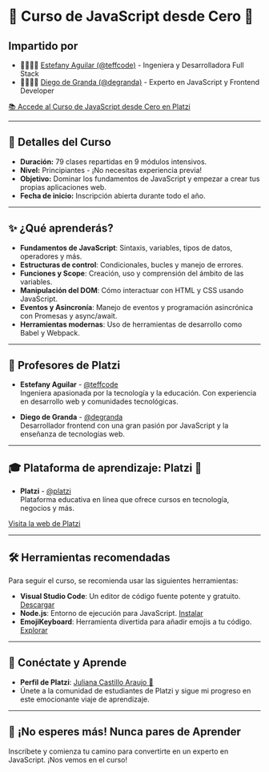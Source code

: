 # 🚀 Curso de JavaScript desde Cero 💚

## Impartido por
- 👩‍💻🇨🇴 [Estefany Aguilar (@teffcode)](https://github.com/teffcode) - Ingeniera y Desarrolladora Full Stack
- 🧑‍💻🇲🇽 [Diego de Granda (@degranda)](https://github.com/degranda) - Experto en JavaScript y Frontend Developer

[📚 Accede al Curso de JavaScript desde Cero en Platzi](https://platzi.com/cursos/javascript-fundamentos/)

---

## 📝 Detalles del Curso
- **Duración:** 79 clases repartidas en 9 módulos intensivos.
- **Nivel:** Principiantes - ¡No necesitas experiencia previa!
- **Objetivo:** Dominar los fundamentos de JavaScript y empezar a crear tus propias aplicaciones web.
- **Fecha de inicio:** Inscripción abierta durante todo el año.

---

## ✨ ¿Qué aprenderás?
- **Fundamentos de JavaScript**: Sintaxis, variables, tipos de datos, operadores y más.
- **Estructuras de control**: Condicionales, bucles y manejo de errores.
- **Funciones y Scope**: Creación, uso y comprensión del ámbito de las variables.
- **Manipulación del DOM**: Cómo interactuar con HTML y CSS usando JavaScript.
- **Eventos y Asincronía**: Manejo de eventos y programación asincrónica con Promesas y async/await.
- **Herramientas modernas**: Uso de herramientas de desarrollo como Babel y Webpack.

---

## 🌟 Profesores de Platzi
- **Estefany Aguilar** - [@teffcode](https://twitter.com/teffcode)  
  Ingeniera apasionada por la tecnología y la educación. Con experiencia en desarrollo web y comunidades tecnológicas.
  
- **Diego de Granda** - [@degranda](https://twitter.com/degranda)  
  Desarrollador frontend con una gran pasión por JavaScript y la enseñanza de tecnologías web.

---

## 🎓 Plataforma de aprendizaje: Platzi 💚
- **Platzi** - [@platzi](https://twitter.com/platzi)  
  Plataforma educativa en línea que ofrece cursos en tecnología, negocios y más.

[Visita la web de Platzi](https://platzi.com/new-home/)

---

## 🛠 Herramientas recomendadas
Para seguir el curso, se recomienda usar las siguientes herramientas:

- **Visual Studio Code**: Un editor de código fuente potente y gratuito. [Descargar](https://code.visualstudio.com/)
- **Node.js**: Entorno de ejecución para JavaScript. [Instalar](https://nodejs.org/en)
- **EmojiKeyboard**: Herramienta divertida para añadir emojis a tu código. [Explorar](https://emojikeyboard.top/)

---

## 🔗 Conéctate y Aprende
- **Perfil de Platzi**: [Juliana Castillo Araujo 💚](https://platzi.com/p/julianacastilloaraujo/)
- Únete a la comunidad de estudiantes de Platzi y sigue mi progreso en este emocionante viaje de aprendizaje.

---

## 🎉 ¡No esperes más! Nunca pares de Aprender
Inscríbete y comienza tu camino para convertirte en un experto en JavaScript. ¡Nos vemos en el curso!
